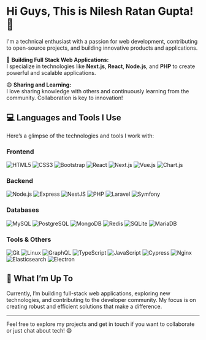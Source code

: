 # Hi Guys, This is Nilesh Ratan Gupta! 👋

I'm a technical enthusiast with a passion for web development, contributing to open-source projects, and building innovative products and applications.

🔭 **Building Full Stack Web Applications:**  
I specialize in technologies like **Next.js**, **React**, **Node.js**, and **PHP** to create powerful and scalable applications.

😄 **Sharing and Learning:**  
I love sharing knowledge with others and continuously learning from the community. Collaboration is key to innovation!

## 💻 Languages and Tools I Use
Here’s a glimpse of the technologies and tools I work with:

### **Frontend**
![HTML5](https://img.shields.io/badge/-HTML5-E34F26?style=for-the-badge&logo=html5&logoColor=white)
![CSS3](https://img.shields.io/badge/-CSS3-1572B6?style=for-the-badge&logo=css3&logoColor=white)
![Bootstrap](https://img.shields.io/badge/-Bootstrap-563D7C?style=for-the-badge&logo=bootstrap&logoColor=white)
![React](https://img.shields.io/badge/-React-61DAFB?style=for-the-badge&logo=react&logoColor=white)
![Next.js](https://img.shields.io/badge/-Next.js-000000?style=for-the-badge&logo=nextdotjs&logoColor=white)
![Vue.js](https://img.shields.io/badge/-Vue.js-4FC08D?style=for-the-badge&logo=vuedotjs&logoColor=white)
![Chart.js](https://img.shields.io/badge/-Chart.js-F5788D?style=for-the-badge&logo=chartdotjs&logoColor=white)

### **Backend**
![Node.js](https://img.shields.io/badge/-Node.js-339933?style=for-the-badge&logo=nodedotjs&logoColor=white)
![Express](https://img.shields.io/badge/-Express-000000?style=for-the-badge&logo=express&logoColor=white)
![NestJS](https://img.shields.io/badge/-NestJS-E0234E?style=for-the-badge&logo=nestjs&logoColor=white)
![PHP](https://img.shields.io/badge/-PHP-777BB4?style=for-the-badge&logo=php&logoColor=white)
![Laravel](https://img.shields.io/badge/-Laravel-FF2D20?style=for-the-badge&logo=laravel&logoColor=white)
![Symfony](https://img.shields.io/badge/-Symfony-000000?style=for-the-badge&logo=symfony&logoColor=white)

### **Databases**
![MySQL](https://img.shields.io/badge/-MySQL-4479A1?style=for-the-badge&logo=mysql&logoColor=white)
![PostgreSQL](https://img.shields.io/badge/-PostgreSQL-336791?style=for-the-badge&logo=postgresql&logoColor=white)
![MongoDB](https://img.shields.io/badge/-MongoDB-47A248?style=for-the-badge&logo=mongodb&logoColor=white)
![Redis](https://img.shields.io/badge/-Redis-DC382D?style=for-the-badge&logo=redis&logoColor=white)
![SQLite](https://img.shields.io/badge/-SQLite-003B57?style=for-the-badge&logo=sqlite&logoColor=white)
![MariaDB](https://img.shields.io/badge/-MariaDB-003545?style=for-the-badge&logo=mariadb&logoColor=white)

### **Tools & Others**
![Git](https://img.shields.io/badge/-Git-F05032?style=for-the-badge&logo=git&logoColor=white)
![Linux](https://img.shields.io/badge/-Linux-FCC624?style=for-the-badge&logo=linux&logoColor=black)
![GraphQL](https://img.shields.io/badge/-GraphQL-E10098?style=for-the-badge&logo=graphql&logoColor=white)
![TypeScript](https://img.shields.io/badge/-TypeScript-3178C6?style=for-the-badge&logo=typescript&logoColor=white)
![JavaScript](https://img.shields.io/badge/-JavaScript-F7DF1E?style=for-the-badge&logo=javascript&logoColor=black)
![Cypress](https://img.shields.io/badge/-Cypress-17202C?style=for-the-badge&logo=cypress&logoColor=white)
![Nginx](https://img.shields.io/badge/-Nginx-009639?style=for-the-badge&logo=nginx&logoColor=white)
![Elasticsearch](https://img.shields.io/badge/-Elasticsearch-005571?style=for-the-badge&logo=elasticsearch&logoColor=white)
![Electron](https://img.shields.io/badge/-Electron-47848F?style=for-the-badge&logo=electron&logoColor=white)

## 🚀 What I’m Up To
Currently, I’m building full-stack web applications, exploring new technologies, and contributing to the developer community. My focus is on creating robust and efficient solutions that make a difference.

---

Feel free to explore my projects and get in touch if you want to collaborate or just chat about tech! 😄
